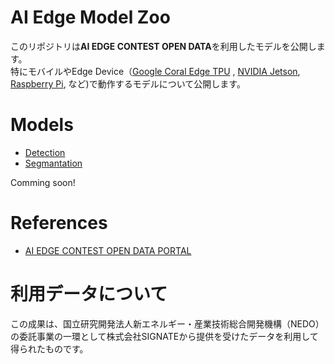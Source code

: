 # AI Edge Model Zoo
このリポジトリは**AI EDGE CONTEST OPEN DATA**を利用したモデルを公開します。<br>特にモバイルやEdge Device（[Google Coral Edge TPU](https://coral.ai/) , [NVIDIA Jetson](https://www.nvidia.com/ja-jp/autonomous-machines/embedded-systems/), [Raspberry Pi](https://www.raspberrypi.org/), など)で動作するモデルについて公開します。

# Models
- [Detection](detection)
- [Segmantation](segmantation)

Comming soon!

# References
- [AI EDGE CONTEST OPEN DATA PORTAL](https://signate.jp/dlp/ai-edge-contest-data)

# 利用データについて

この成果は、国立研究開発法人新エネルギー・産業技術総合開発機構（NEDO）の委託事業の一環として株式会社SIGNATEから提供を受けたデータを利用して得られたものです。

